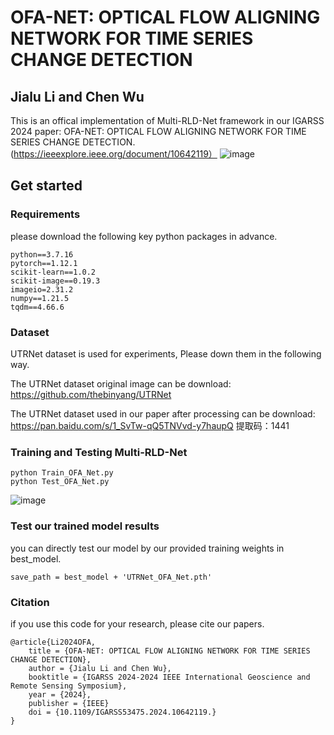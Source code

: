 
# OFA-NET: OPTICAL FLOW ALIGNING NETWORK FOR TIME SERIES CHANGE DETECTION


## Jialu Li and Chen Wu


This is an offical implementation of Multi-RLD-Net framework in our IGARSS 2024 paper: OFA-NET: OPTICAL FLOW ALIGNING NETWORK FOR TIME SERIES CHANGE DETECTION. (https://ieeexplore.ieee.org/document/10642119）
![image](https://github.com/user-attachments/assets/76a933fb-b396-4efb-a0c5-b8e1b8fcac72)


## Get started

### Requirements
please download the following key python packages in advance.

<pre><code id="copy-text">python==3.7.16
pytorch==1.12.1
scikit-learn==1.0.2
scikit-image==0.19.3
imageio=2.31.2
numpy==1.21.5
tqdm==4.66.6</code></pre>

### Dataset 
UTRNet dataset is used for experiments, Please down them in the following way.<br>

The UTRNet dataset original image can be download: https://github.com/thebinyang/UTRNet<br>

The UTRNet dataset used in our paper after processing can be download: https://pan.baidu.com/s/1_SvTw-qQ5TNVvd-y7haupQ  提取码：1441 

### Training and Testing Multi-RLD-Net 

<pre><code id="copy-text">python Train_OFA_Net.py
python Test_OFA_Net.py</code></pre>

![image](https://github.com/user-attachments/assets/a7325392-3cec-4f26-acf5-317c8915b612)


### Test our trained model results
you can directly test our model by our provided training weights in best_model. 

<pre><code id="copy-text">save_path = best_model + 'UTRNet_OFA_Net.pth'</code></pre>

### Citation 
if you use this code for your research, please cite our papers. 

<pre><code id="copy-text">@article{Li2024OFA,
    title = {OFA-NET: OPTICAL FLOW ALIGNING NETWORK FOR TIME SERIES CHANGE DETECTION},
    author = {Jialu Li and Chen Wu},
    booktitle = {IGARSS 2024-2024 IEEE International Geoscience and Remote Sensing Symposium},
    year = {2024},
    publisher = {IEEE}
    doi = {10.1109/IGARSS53475.2024.10642119.}
}</code></pre>





